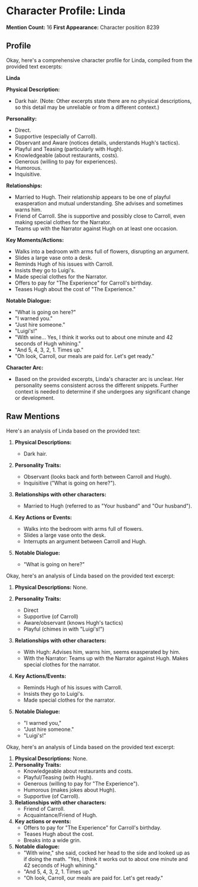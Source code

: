# Character Profile: Linda

**Mention Count:** 16
**First Appearance:** Character position 8239

## Profile

Okay, here's a comprehensive character profile for Linda, compiled from the provided text excerpts:

**Linda**

**Physical Description:**

*   Dark hair. (Note: Other excerpts state there are no physical descriptions, so this detail may be unreliable or from a different context.)

**Personality:**

*   Direct.
*   Supportive (especially of Carroll).
*   Observant and Aware (notices details, understands Hugh's tactics).
*   Playful and Teasing (particularly with Hugh).
*   Knowledgeable (about restaurants, costs).
*   Generous (willing to pay for experiences).
*   Humorous.
*   Inquisitive.

**Relationships:**

*   Married to Hugh. Their relationship appears to be one of playful exasperation and mutual understanding. She advises and sometimes warns him.
*   Friend of Carroll. She is supportive and possibly close to Carroll, even making special clothes for the Narrator.
*   Teams up with the Narrator against Hugh on at least one occasion.

**Key Moments/Actions:**

*   Walks into a bedroom with arms full of flowers, disrupting an argument.
*   Slides a large vase onto a desk.
*   Reminds Hugh of his issues with Carroll.
*   Insists they go to Luigi's.
*   Made special clothes for the Narrator.
*   Offers to pay for "The Experience" for Carroll's birthday.
*   Teases Hugh about the cost of "The Experience."

**Notable Dialogue:**

*   "What is going on here?"
*   "I warned you."
*   "Just hire someone."
*   "Luigi's!"
*   "With wine... Yes, I think it works out to about one minute and 42 seconds of Hugh whining."
*   "And 5, 4, 3, 2, 1. Times up."
*   "Oh look, Carroll, our meals are paid for. Let's get ready."

**Character Arc:**

*   Based on the provided excerpts, Linda's character arc is unclear. Her personality seems consistent across the different snippets. Further context is needed to determine if she undergoes any significant change or development.

## Raw Mentions

Here's an analysis of Linda based on the provided text:

1.  **Physical Descriptions:**
    *   Dark hair.

2.  **Personality Traits:**
    *   Observant (looks back and forth between Carroll and Hugh).
    *   Inquisitive ("What is going on here?").

3.  **Relationships with other characters:**
    *   Married to Hugh (referred to as "Your husband" and "Our husband").

4.  **Key Actions or Events:**
    *   Walks into the bedroom with arms full of flowers.
    *   Slides a large vase onto the desk.
    *   Interrupts an argument between Carroll and Hugh.

5.  **Notable Dialogue:**
    *   "What is going on here?"

Okay, here's an analysis of Linda based on the provided text excerpt:

1.  **Physical Descriptions:** None.

2.  **Personality Traits:**
    *   Direct
    *   Supportive (of Carroll)
    *   Aware/observant (knows Hugh's tactics)
    *   Playful (chimes in with "Luigi's!")

3.  **Relationships with other characters:**
    *   With Hugh: Advises him, warns him, seems exasperated by him.
    *   With the Narrator: Teams up with the Narrator against Hugh. Makes special clothes for the narrator.

4.  **Key Actions/Events:**
    *   Reminds Hugh of his issues with Carroll.
    *   Insists they go to Luigi's.
    *   Made special clothes for the narrator.

5.  **Notable Dialogue:**
    *   "I warned you,"
    *   "Just hire someone."
    *   "Luigi's!"

Okay, here's an analysis of Linda based on the provided text excerpt:

1.  **Physical Descriptions:** None.
2.  **Personality Traits:**
    *   Knowledgeable about restaurants and costs.
    *   Playful/Teasing (with Hugh).
    *   Generous (willing to pay for "The Experience").
    *   Humorous (makes jokes about Hugh).
    *   Supportive (of Carroll).
3.  **Relationships with other characters:**
    *   Friend of Carroll.
    *   Acquaintance/Friend of Hugh.
4.  **Key actions or events:**
    *   Offers to pay for "The Experience" for Carroll's birthday.
    *   Teases Hugh about the cost.
    *   Breaks into a wide grin.
5.  **Notable dialogue:**
    *   "With wine," she said, cocked her head to the side and looked up as if doing the math. "Yes, I think it works out to about one minute and 42 seconds of Hugh whining."
    *   "And 5, 4, 3, 2, 1. Times up."
    *   "Oh look, Carroll, our meals are paid for. Let's get ready."
